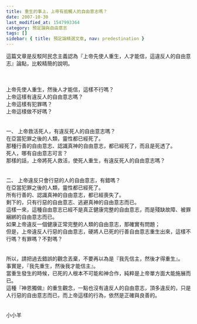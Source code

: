 ```yaml
---
title: 重生的事上，上帝有抵觸人的自由意志嗎？
date: 2007-10-30
last_modified_at: 1547993364
category: 預定論與自由意志
tags: []
sidebar: { title: 預定論精選文章, nav: predestination }
---
```


<p>這篇文章是反駁阿民念主義認為『上帝先使人重生，人才能信，這違反人的自由意志』論點，比較精簡的說明。<br/><!--more--><br/><br/><br/>上帝先使人重生，然後人才能信，這樣不行嗎？<br/>上帝這樣有違反人的自由意志嗎？<br/>上帝這樣有犯罪嗎？<br/>上帝這樣做不好嗎？<br/><br/><br/>一、	上帝救活死人，有違反死人的自由意志嗎？<br/>在亞當犯罪之後的人類，靈性都已經死了。<br/>那種行善的自由意志、認識真神的自由意志，都已經死了，而且是死透了。<br/>死人，哪有自由意志可言？<br/>那樣的話，上帝將死人救活，使死人重生，有違反死人的自由意志嗎？<br/><br/><br/>二、	上帝違反只會行惡的人的自由意志，有錯嗎？<br/>在亞當犯罪之後的人類，靈性都已經死了。<br/>所有行善的、認識真神的自由意志，都已經喪失了。<br/>剩下的，只有行惡的自由意志、逃避真神的自由意志而已。<br/>這樣一來，這種自由意志已經不是真正健康完整的自由意志，而是殘缺故障、被罪綑綁的自由意志而已。<br/>如果上帝違反一個健康正常完整的人類的自由意志，那確實有問題；<br/>但是，上帝違反人行惡的自由意志，硬將人已死的行善自由意志重生出來，這樣不行嗎？有罪嗎？不對嗎？<br/><br/><br/>所以，請把過去錯誤的觀念丟棄，不要再以為是『我先信主，然後才得重生』。<br/>事實是，『我先重生，然後我才能信主』。<br/>當重生發生的時候，已死的人根本不可能和神合作，純粹是上帝單方面大能施展而已。<br/>這種『神恩獨做』的重生觀念，一點也沒有違反人的自由意志，頂多違反的，只是人行惡的自由意志而已，而上帝這樣的行為，依然是正確與良善的。<br/><br/><br/>小小羊<br/><br/></p><p> </p><br/><br/>